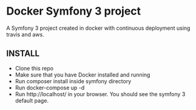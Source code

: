 # Docker Symfony 3 project

A Symfony 3 project created in docker with continuous deployment using travis and aws.

## INSTALL

- Clone this repo
- Make sure that you have Docker installed and running
- Run composer install inside symfony directory
- Run docker-compose up -d
- Run http://localhost/ in your browser. You should see the symfony 3 default page.